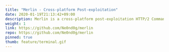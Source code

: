 ```yaml
---
title: "Merlin - Cross-platform Post-exploitation"
date: 2020-01-19T21:13:42+09:00
description: Merlin is a cross-platform post-exploitation HTTP/2 Command & Control  server and agent written in golang.
weight: 1
link: https://github.com/Ne0nd0g/merlin
repo: https://github.com/Ne0nd0g/merlin
pinned: true
thumb: feature/terminal.gif
---
```

